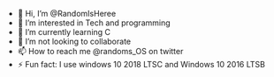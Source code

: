 - 👋 Hi, I’m @RandomIsHeree
- 👀 I’m interested in Tech and programming
- 🌱 I’m currently learning  C
- 💞️ I’m not looking to collaborate 
- 📫 How to reach me @randoms_OS on twitter
- ⚡ Fun fact: I use windows 10 2018 LTSC and Windows 10 2016 LTSB

<!---
RandomIsHeree/RandomIsHeree is a ✨ special ✨ repository because its `README.md` (this file) appears on your GitHub profile.
You can click the Preview link to take a look at your changes.
--->

